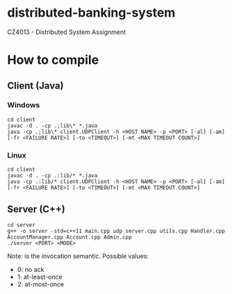 # distributed-banking-system
CZ4013 - Distributed System Assignment

# How to compile

## Client (Java)

### Windows
```
cd client
javac -d . -cp .;lib\* *.java
java -cp .;lib\* client.UDPClient -h <HOST NAME> -p <PORT> [-al] [-am] [-fr <FAILURE RATE>] [-to <TIMEOUT>] [-mt <MAX TIMEOUT COUNT>]
```

### Linux
```
cd client
javac -d . -cp .:lib/* *.java
java -cp .:lib/* client.UDPClient -h <HOST NAME> -p <PORT> [-al] [-am] [-fr <FAILURE RATE>] [-to <TIMEOUT>] [-mt <MAX TIMEOUT COUNT>]
```

## Server (C++)
```
cd server
g++ -o server -std=c++11 main.cpp udp_server.cpp utils.cpp Handler.cpp AccountManager.cpp Account.cpp Admin.cpp
./server <PORT> <MODE>
```
Note: <MODE> is the invocation semantic. Possible values:

- 0: no ack
- 1: at-least-once
- 2: at-most-once